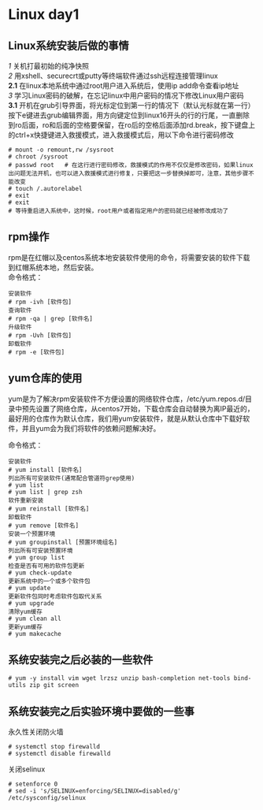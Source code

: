 # Linux day1

## Linux系统安装后做的事情

*1* 关机打最初始的纯净快照  
*2* 用xshell、securecrt或putty等终端软件通过ssh远程连接管理linux  
**2.1** 在linux本地系统中通过root用户进入系统后，使用ip add命令查看ip地址  
*3* 学习Linux密码的破解，在忘记linux中用户密码的情况下修改Linux用户密码  
**3.1** 开机在grub引导界面，将光标定位到第一行的情况下（默认光标就在第一行）按下e键进去grub编辑界面，用方向键定位到linux16开头的行的行尾，一直删除到ro后面，ro和后面的空格要保留，在ro后的空格后面添加rd.break，按下键盘上的ctrl+x快捷键进入救援模式，进入救援模式后，用以下命令进行密码修改  

```shell
# mount -o remount,rw /sysroot
# chroot /sysroot
# passwd root   # 在这行进行密码修改，救援模式的作用不仅仅是修改密码，如果linux出问题无法开机，也可以进入救援模式进行修复，只要把这一步替换掉即可，注意，其他步骤不能改变
# touch /.autorelabel
# exit
# exit
# 等待重启进入系统中，这时候，root用户或者指定用户的密码就已经被修改成功了
```

## rpm操作

rpm是在红帽以及centos系统本地安装软件使用的命令，将需要安装的软件下载到红帽系统本地，然后安装。  
命令格式：  

```shell
安装软件  
# rpm -ivh [软件包]  
查询软件  
# rpm -qa | grep [软件名]  
升级软件
# rpm -Uvh [软件包]  
卸载软件  
# rpm -e [软件包]  
```

## yum仓库的使用

yum是为了解决rpm安装软件不方便设置的网络软件仓库，/etc/yum.repos.d/目录中预先设置了网络仓库，从centos7开始，下载仓库会自动替换为离IP最近的，最好用的仓库作为默认仓库，我们用yum安装软件，就是从默认仓库中下载好软件，并且yum会为我们将软件的依赖问题解决好。  

命令格式：  

```shell
安装软件  
# yum install [软件名]  
列出所有可安装软件(通常配合管道符grep使用)  
# yum list  
# yum list | grep zsh  
软件重新安装  
# yum reinstall [软件名]  
卸载软件  
# yum remove [软件名]  
安装一个预置环境  
# yum groupinstall [预置环境组名]  
列出所有可安装预置环境  
# yum group list  
检查是否有可用的软件包更新  
# yum check-update  
更新系统中的一个或多个软件包  
# yum update
更新软件包同时考虑软件包取代关系  
# yum upgrade  
清除yum缓存  
# yum clean all  
更新yum缓存  
# yum makecache  
```

## 系统安装完之后必装的一些软件

```shell
# yum -y install vim wget lrzsz unzip bash-completion net-tools bind-utils zip git screen  
```
## 系统安装完之后实验环境中要做的一些事

永久性关闭防火墙  

```shell
# systemctl stop firewalld  
# systemctl disable firewalld  
```

关闭selinux  

```shell
# setenforce 0  
# sed -i 's/SELINUX=enforcing/SELINUX=disabled/g' /etc/sysconfig/selinux  
```